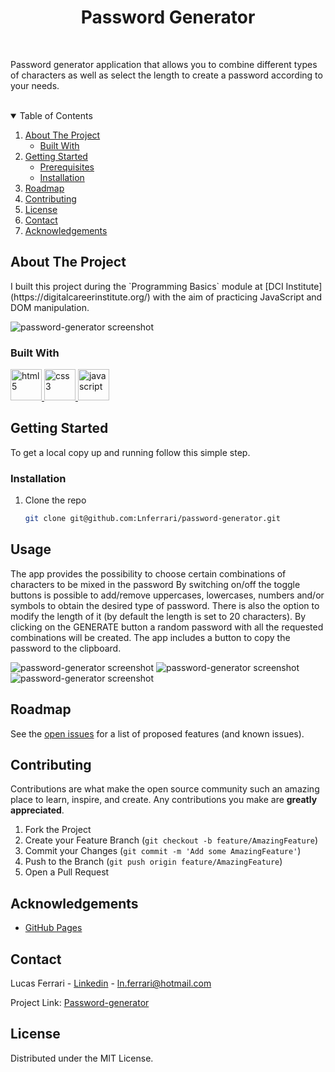 <h1 align='center'>Password Generator</h1>
</br>
<p>Password generator application that allows you to combine different types of characters as well as select the length to create a password according to your needs.</p>
</br>


<!-- TABLE OF CONTENTS -->
<details open="open">
  <summary>Table of Contents</summary>
  <ol>
    <li>
      <a href="#about-the-project">About The Project</a>
      <ul>
        <li><a href="#built-with">Built With</a></li>
      </ul>
    </li>
    <li>
      <a href="#getting-started">Getting Started</a>
      <ul>
        <li><a href="#prerequisites">Prerequisites</a></li>
        <li><a href="#installation">Installation</a></li>
      </ul>
    </li>
    <!-- <li><a href="#usage">Usage</a></li> -->
    <li><a href="#roadmap">Roadmap</a></li>
    <li><a href="#contributing">Contributing</a></li>
    <li><a href="#license">License</a></li>
    <li><a href="#contact">Contact</a></li>
    <li><a href="#acknowledgements">Acknowledgements</a></li>
  </ol>
</details>



<!-- ABOUT THE PROJECT -->
## About The Project

<p>I built this project during the `Programming Basics` module at [DCI Institute](https://digitalcareerinstitute.org/) with the aim of practicing JavaScript and DOM manipulation.</p>

![password-generator screenshot][main-screenshot]


### Built With

<a href="/">
  <img style="margin: auto;" src="https://raw.githubusercontent.com/sachinverma53121/sachinverma53121/master/icons/html5.png" alt=html5 width="50" height="50"/>
</a>
<a href="/">
  <img style="margin: auto;" src="https://raw.githubusercontent.com/sachinverma53121/sachinverma53121/master/icons/css3.png" alt=css3 width="50" height="50"/>
</a>
<a href="https://www.javascript.com/">
  <img style="margin: auto;" src="https://raw.githubusercontent.com/sachinverma53121/sachinverma53121/master/icons/js.png" alt=javascript width="50" height="50"/>
</a>




<!-- GETTING STARTED -->
## Getting Started

To get a local copy up and running follow this simple step.


### Installation

1. Clone the repo
   ```sh
   git clone git@github.com:Lnferrari/password-generator.git
   ```



<!-- USAGE EXAMPLES -->
## Usage

The app provides the possibility to choose certain combinations of characters to be mixed in the password
By switching on/off the toggle buttons is possible to add/remove uppercases, lowercases, numbers and/or symbols to obtain the desired type of password. There is also the option to modify the length of it (by default the length is set to 20 characters).
By clicking on the GENERATE button a random password with all the requested combinations will be created.
The app includes a button to copy the password to the clipboard.

![password-generator screenshot][screenshot-1]
![password-generator screenshot][screenshot-2]
![password-generator screenshot][screenshot-3]



<!-- ROADMAP -->
## Roadmap

See the [open issues](https://github.com/Lnferrari/password-generator/issues) for a list of proposed features (and known issues).



<!-- CONTRIBUTING -->
## Contributing

Contributions are what make the open source community such an amazing place to learn, inspire, and create. Any contributions you make are **greatly appreciated**.

1. Fork the Project
2. Create your Feature Branch (`git checkout -b feature/AmazingFeature`)
3. Commit your Changes (`git commit -m 'Add some AmazingFeature'`)
4. Push to the Branch (`git push origin feature/AmazingFeature`)
5. Open a Pull Request



<!-- ACKNOWLEDGEMENTS -->
## Acknowledgements

* [GitHub Pages](https://pages.github.com)



<!-- CONTACT -->
## Contact

Lucas Ferrari - [Linkedin][linkedin] - ln.ferrari@hotmail.com

Project Link: [Password-generator][project-link]



<!-- LICENSE -->
## License

Distributed under the MIT License.



<!-- MARKDOWN LINKS & IMAGES -->
[main-screenshot]: ./assets/main-screenshot.png
[screenshot-1]: ./assets/screenshot1.png
[screenshot-2]: ./assets/screenshot2.png
[screenshot-3]: ./assets/screenshot3.png
[linkedin]: https://www.linkedin.com/in/lucasferrari1/
[project-link]: https://lnferrari.github.io/password-generator/
